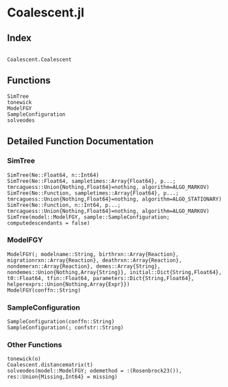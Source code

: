 # Coalescent.jl

## Index

```@index
```

```@docs
Coalescent.Coalescent
```

## Functions

```@docs
SimTree
tonewick
ModelFGY
SampleConfiguration
solveodes
```

## Detailed Function Documentation

### SimTree

```@docs
SimTree(Ne::Float64, n::Int64)
SimTree(Ne::Float64, sampletimes::Array{Float64}, p...;  tmrcaguess::Union{Nothing,Float64}=nothing, algorithm=ALGO_MARKOV)
SimTree(Ne::Function, sampletimes::Array{Float64}, p...; tmrcaguess::Union{Nothing,Float64}=nothing, algorithm=ALGO_STATIONARY)
SimTree(Ne::Function, n::Int64, p...; tmrcaguess::Union{Nothing,Float64}=nothing, algorithm=ALGO_MARKOV)
SimTree(model::ModelFGY, sample::SampleConfiguration; computedescendants = false)
```

### ModelFGY

```@docs
ModelFGY(; modelname::String, birthrxn::Array{Reaction}, migrationrxn::Array{Reaction}, deathrxn::Array{Reaction}, nondemerxn::Array{Reaction}, demes::Array{String}, nondemes::Union{Nothing,Array{String}}, initial::Dict{String,Float64}, t0::Float64, tfin::Float64, parameters::Dict{String,Float64}, helperexprs::Union{Nothing,Array{Expr}})
ModelFGY(conffn::String)
```

### SampleConfiguration

```@docs
SampleConfiguration(conffn::String)
SampleConfiguration(; confstr::String)
```

### Other Functions

```@docs
tonewick(o)
Coalescent.distancematrix(t)
solveodes(model::ModelFGY; odemethod = :(Rosenbrock23()), res::Union{Missing,Int64} = missing)
```
